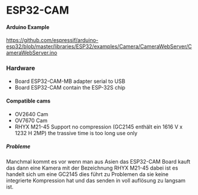# ESP32-CAM

#### Arduino Example
https://github.com/espressif/arduino-esp32/blob/master/libraries/ESP32/examples/Camera/CameraWebServer/CameraWebServer.ino

### Hardware
- Board ESP32-CAM-MB adapter serial to USB
- Board ESP32-CAM contain the ESP-32S chip

#### Compatible cams

- OV2640 Cam
- OV7670 Cam
- RHYX M21-45 Support no compression (GC2145 enthält ein 1616 V x 1232 H 2MP) the trassive time is too long use only 

##### Probleme
Manchmal kommt es vor wenn man aus Asien das ESP32-CAM Board kauft das dann eine Kamera mit der Bezeichnung RHYX M21-45 dabei ist es handelt sich um eine GC2145 dies führt zu Problemen da sie keine integrierte Kompression hat und das senden in voll auflösung zu langsam ist.